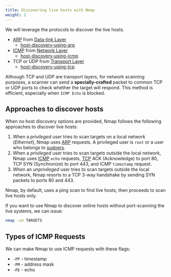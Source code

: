 ```yaml
---
title: Discovering live hosts with Nmap
weight: 2
---
```


We will leverage the protocols to discover the live hosts.

- [ARP](private/networks/ARP.md) from [Data-link Layer](private/cybersec/networking/OSI%20Model#Layer%202:%20Data%20Link)
  - [host-discovery-using-arp](knowledge/offsec/tools/nmap/host-discovery-using-arp.md)
- [ICMP](knowledge/offsec/glossary/ICMP.md) from [Network Layer](private/cybersec/networking/OSI%20Model#Layer%203:%20Network)
  - [host-discovery-using-icmp](knowledge/offsec/tools/nmap/host-discovery-using-icmp.md)
- TCP or UDP from [Transport Layer](private/cybersec/networking/OSI%20Model#Layer%204:%20Transport)
  - [host-discovery-using-tcp](knowledge/offsec/tools/nmap/host-discovery-using-tcp.md)

Although TCP and UDP are transport layers, for network scanning purposes, a scanner can send a **specially-crafted** packet to common TCP or UDP ports to check whether the target will respond. This method is efficient, especially when `ICMP Echo` is blocked.

## Approaches to discover hosts

When no host discovery options are provided, Nmap follows the following approaches to discover live hosts:

1.  When a *privileged* user tries to scan targets on a local network (_Ethernet_), Nmap uses [ARP](private/networks/ARP.md) requests. A privileged user is `root` or a user who belongs to [sudoers](sudoers).
2.  When a *privileged* user tries to scan targets outside the local network, Nmap uses [ICMP](knowledge/offsec/glossary/ICMP.md) `echo` requests, [TCP](TCP) ACK (Acknowledge) to port 80, TCP SYN (Synchronize) to port 443, and ICMP `timestamp` request.
3.  When an *unprivileged* user tries to scan targets outside the local network, Nmap resorts to a TCP 3-way handshake by sending SYN packets to ports 80 and 443.

Nmap, by default, uses a ping scan to find live hosts, then proceeds to scan live hosts only.

If you want to use Nmap to discover online hosts without port-scanning the live systems, we can issue:

```sh
nmap -sn TARGETS
```

## Types of ICMP Requests

We can make Nmap to use ICMP requests with these flags:

- `-PP` - timestamp
- `-PM` - address mask
- `-PE` - echo
